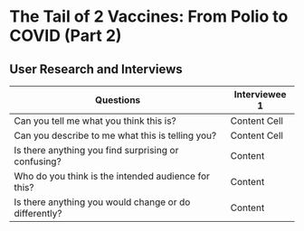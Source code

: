 # The Tail of 2 Vaccines: From Polio to COVID (Part 2)

## User Research and Interviews

Questions  | Interviewee 1
------------- | -------------
Can you tell me what you think this is?  | Content Cell
Can you describe to me what this is telling you?  | Content Cell
Is there anything you find surprising or confusing? | Content
Who do you think is the intended audience for this? | Content
Is there anything you would change or do differently? | Content
